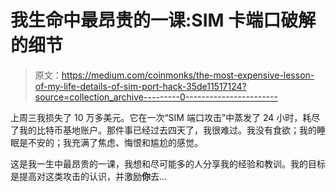 # 我生命中最昂贵的一课:SIM 卡端口破解的细节

> 原文：<https://medium.com/coinmonks/the-most-expensive-lesson-of-my-life-details-of-sim-port-hack-35de11517124?source=collection_archive---------0----------------------->

上周三我损失了 10 万多美元。它在一次“SIM 端口攻击”中蒸发了 24 小时，耗尽了我的比特币基地账户。那件事已经过去四天了，我很难过。我没有食欲；我的睡眠是不安的；我充满了焦虑、悔恨和尴尬的感觉。

这是我一生中最昂贵的一课，我想和尽可能多的人分享我的经验和教训。我的目标是提高对这类攻击的认识，并激励**你**去…